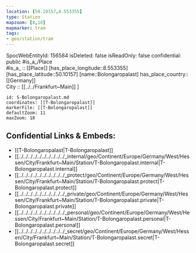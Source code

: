 ```yaml
---
location: [50.10157,8.553355] 
type: Station 
mapzoom: [8,18] 
mapmarker: tram 
tags:
- geo/station/tram
---
```


SpocWebEntityId: 156584
isDeleted: false
isReadOnly: false
confidential: public
#is_a_/Place  
#is_a_ :: [[Place]] 
[has_place_longitude::8.553355] 
[has_place_latitude::50.10157] 
[name::Bolongaropalast] 
has_place_country:: [[Germany]]  
City :: [[../../Frankfurt~Main]] ] 


```leaflet
id: S-Bolongaropalast.md
coordinates: [[T-Bolongaropalast]] 
markerFile: [[T-Bolongaropalast]] 
defaultZoom: 11 
maxZoom: 18
```


## Confidential Links & Embeds: 
- [[T-Bolongaropalast|T-Bolongaropalast]] 
- [[../../../../../../../../../../_internal/geo/Continent/Europe/Germany/West/Hessen/City/Frankfurt~Main/Station/T-Bolongaropalast.internal|T-Bolongaropalast.internal]] 
- [[../../../../../../../../../../_protect/geo/Continent/Europe/Germany/West/Hessen/City/Frankfurt~Main/Station/T-Bolongaropalast.protect|T-Bolongaropalast.protect]] 
- [[../../../../../../../../../../_private/geo/Continent/Europe/Germany/West/Hessen/City/Frankfurt~Main/Station/T-Bolongaropalast.private|T-Bolongaropalast.private]] 
- [[../../../../../../../../../../_personal/geo/Continent/Europe/Germany/West/Hessen/City/Frankfurt~Main/Station/T-Bolongaropalast.personal|T-Bolongaropalast.personal]] 
- [[../../../../../../../../../../_secret/geo/Continent/Europe/Germany/West/Hessen/City/Frankfurt~Main/Station/T-Bolongaropalast.secret|T-Bolongaropalast.secret]] 
